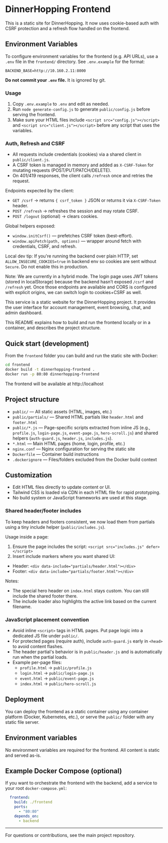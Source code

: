 # DinnerHopping Frontend

This is a static site for DinnerHopping. It now uses cookie-based auth with CSRF protection and a refresh flow handled on the frontend.

## Environment Variables

To configure environment variables for the frontend (e.g. API URLs), use a `.env` file in the `frontend/` directory. See `.env.example` for the format:

```
BACKEND_BASE=http://10.160.2.11:8000
```

**Do not commit your `.env` file.** It is ignored by git.

### Usage

1. Copy `.env.example` to `.env` and edit as needed.
2. Run `node generate-config.js` to generate `public/config.js` before serving the frontend.
3. Make sure your HTML files include `<script src="config.js"></script>` and `<script src="client.js"></script>` before any script that uses the variables.

### Auth, Refresh and CSRF

- All requests include credentials (cookies) via a shared client in `public/client.js`.
- A CSRF token is managed in memory and added as `X-CSRF-Token` for mutating requests (POST/PUT/PATCH/DELETE).
- On 401/419 responses, the client calls `/refresh` once and retries the request.

Endpoints expected by the client:

- `GET /csrf` → returns `{ csrf_token }` JSON or returns it via `X-CSRF-Token` header.
- `POST /refresh` → refreshes the session and may rotate CSRF.
- `POST /logout` (optional) → clears cookies.

Global helpers exposed:

- `window.initCsrf()` — prefetches CSRF token (best-effort).
- `window.apiFetch(path, options)` — wrapper around fetch with credentials, CSRF, and refresh.

Local dev tip: If you're running the backend over plain HTTP, set `ALLOW_INSECURE_COOKIES=true` in backend env so cookies are sent without `Secure`. Do not enable this in production.

Note: We are currently in a hybrid mode. The login page uses JWT tokens (stored in localStorage) because the backend hasn’t exposed `/csrf` and `/refresh` yet. Once those endpoints are available and CORS is configured with explicit origins, we can switch login to cookies+CSRF as well.

This service is a static website for the DinnerHopping project. It provides the user interface for account management, event browsing, chat, and admin dashboard.

This README explains how to build and run the frontend locally or in a container, and describes the project structure.

## Quick start (development)

From the `frontend` folder you can build and run the static site with Docker:

```bash
cd frontend
docker build -t dinnerhopping-frontend .
docker run -p 80:80 dinnerhopping-frontend
```

The frontend will be available at http://localhost

## Project structure

- `public/` — All static assets (HTML, images, etc.)
- `public/partials/` — Shared HTML partials like `header.html` and `footer.html`
- `public/*.js` — Page-specific scripts extracted from inline JS (e.g., `profile.js`, `login-page.js`, `event-page.js`, `hero-scroll.js`) and shared helpers (`auth-guard.js`, `header.js`, `includes.js`).
- `*.html` — Main HTML pages (home, login, profile, etc.)
- `nginx.conf` — Nginx configuration for serving the static site
- `Dockerfile` — Container build instructions
- `.dockerignore` — Files/folders excluded from the Docker build context

## Customization

- Edit HTML files directly to update content or UI.
- Tailwind CSS is loaded via CDN in each HTML file for rapid prototyping.
- No build system or JavaScript frameworks are used at this stage.

### Shared header/footer includes

To keep headers and footers consistent, we now load them from partials using a tiny include helper (`public/includes.js`).

Usage inside a page:

1. Ensure the page includes the script: `<script src="includes.js" defer></script>`
2. Insert include markers where you want shared UI:
  - Header: `<div data-include="partials/header.html"></div>`
  - Footer: `<div data-include="partials/footer.html"></div>`

Notes:
- The special hero header on `index.html` stays custom. You can still include the shared footer there.
- The include loader also highlights the active link based on the current filename.

### JavaScript placement convention

- Avoid inline `<script>` tags in HTML pages. Put page logic into a dedicated JS file under `public/`.
- For protected pages (require auth), include `auth-guard.js` early in `<head>` to avoid content flashes.
- The header partial's behavior is in `public/header.js` and is automatically run when the partial loads.
- Example per-page files:
  - `profile.html` → `public/profile.js`
  - `login.html` → `public/login-page.js`
  - `event.html` → `public/event-page.js`
  - `index.html` → `public/hero-scroll.js`

## Deployment

You can deploy the frontend as a static container using any container platform (Docker, Kubernetes, etc.), or serve the `public/` folder with any static file server.

## Environment variables

No environment variables are required for the frontend. All content is static and served as-is.

## Example Docker Compose (optional)

If you want to orchestrate the frontend with the backend, add a service to your root `docker-compose.yml`:

```yaml
  frontend:
    build: ./frontend
    ports:
      - "80:80"
    depends_on:
      - backend
```

---

For questions or contributions, see the main project repository.
